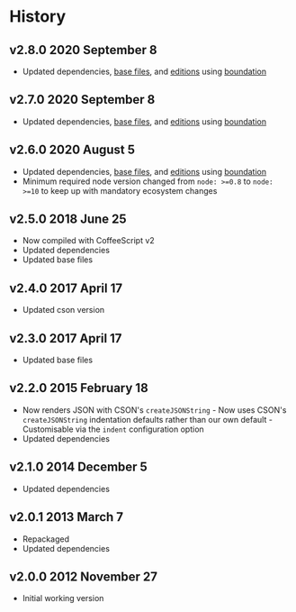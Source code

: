 # History

## v2.8.0 2020 September 8

-   Updated dependencies, [base files](https://github.com/bevry/base), and [editions](https://editions.bevry.me) using [boundation](https://github.com/bevry/boundation)

## v2.7.0 2020 September 8

-   Updated dependencies, [base files](https://github.com/bevry/base), and [editions](https://editions.bevry.me) using [boundation](https://github.com/bevry/boundation)

## v2.6.0 2020 August 5

-   Updated dependencies, [base files](https://github.com/bevry/base), and [editions](https://editions.bevry.me) using [boundation](https://github.com/bevry/boundation)
-   Minimum required node version changed from `node: >=0.8` to `node: >=10` to keep up with mandatory ecosystem changes

## v2.5.0 2018 June 25

-   Now compiled with CoffeeScript v2
-   Updated dependencies
-   Updated base files

## v2.4.0 2017 April 17

-   Updated cson version

## v2.3.0 2017 April 17

-   Updated base files

## v2.2.0 2015 February 18

-   Now renders JSON with CSON's `createJSONString` - Now uses CSON's `createJSONString` indentation defaults rather than our own default - Customisable via the `indent` configuration option
-   Updated dependencies

## v2.1.0 2014 December 5

-   Updated dependencies

## v2.0.1 2013 March 7

-   Repackaged
-   Updated dependencies

## v2.0.0 2012 November 27

-   Initial working version
